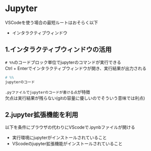 # Jupyter
VSCodeを使う場合の最短ルートはおそらく以下
- インタラクティブウィンドウ

## 1.インタラクティブウィンドウの活用
`# %%`のコードブロック単位でjupyterのコマンドが実行できる  
Ctrl + Enterでインタラクティブウィンドウが開き、実行結果が出力される
```bash
# %%
jupyterのコード
```
`.pyファイルでjupyterのコードが書ける点`が特徴  
欠点は実行結果が残らない(gitの容量に優しいのでそういう意味では利点)

## 2.jupyter拡張機能を利用
以下を条件にブラウザの代わりにVScodeで.ipynbファイルが開ける
- 実行環境にjupyterがインストールされていること
- VScodeのjupyter拡張機能がインストールされていること

